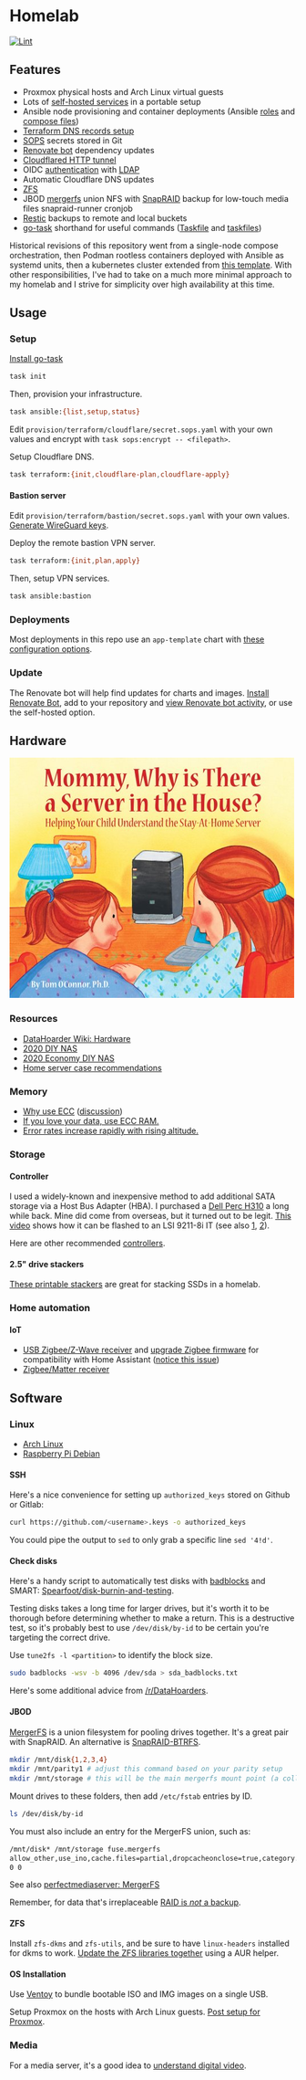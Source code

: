 # Homelab

[![Lint](https://github.com/brettinternet/homelab/actions/workflows/lint.yaml/badge.svg)](https://github.com/brettinternet/homelab/actions/workflows/lint.yaml)

## Features

- Proxmox physical hosts and Arch Linux virtual guests
- Lots of [self-hosted services](./docker) in a portable setup
- Ansible node provisioning and container deployments (Ansible [roles](./provision/ansible/roles) and [compose files](./docker))
- [Terraform DNS records setup](./provision/terraform)
- [SOPS](https://github.com/mozilla/sops) secrets stored in Git
- [Renovate bot](https://github.com/renovatebot/renovate) dependency updates
- [Cloudflared HTTP tunnel](https://github.com/cloudflare/cloudflared)
- OIDC [authentication](https://www.authelia.com/configuration/identity-providers/open-id-connect/) with [LDAP](https://github.com/nitnelave/lldap)
- Automatic Cloudflare DNS updates
- [ZFS](https://wiki.archlinux.org/index.php/ZFS)
- JBOD [mergerfs](https://github.com/trapexit/mergerfs) union NFS with [SnapRAID](https://www.snapraid.it) backup for low-touch media files snapraid-runner cronjob
- [Restic](https://restic.net) backups to remote and local buckets
- [go-task](https://taskfile.dev) shorthand for useful commands ([Taskfile](./Taskfile.yaml) and [taskfiles](./.taskfiles))

Historical revisions of this repository went from a single-node compose orchestration, then Podman rootless containers deployed with Ansible as systemd units, then a kubernetes cluster extended from [this template](https://github.com/onedr0p/flux-cluster-template). With other responsibilities, I've had to take on a much more minimal approach to my homelab and I strive for simplicity over high availability at this time.

## Usage

### Setup

[Install go-task](https://taskfile.dev/installation/)

```sh
task init
```

Then, provision your infrastructure.

```sh
task ansible:{list,setup,status}
```

Edit `provision/terraform/cloudflare/secret.sops.yaml` with your own values and encrypt with `task sops:encrypt -- <filepath>`.

Setup Cloudflare DNS.

```sh
task terraform:{init,cloudflare-plan,cloudflare-apply}
```

#### Bastion server

Edit `provision/terraform/bastion/secret.sops.yaml` with your own values. [Generate WireGuard keys](https://www.wireguard.com/quickstart/).

Deploy the remote bastion VPN server.

```sh
task terraform:{init,plan,apply}
```

Then, setup VPN services.

```sh
task ansible:bastion
```

### Deployments

Most deployments in this repo use an `app-template` chart with [these configuration options](https://github.com/bjw-s/helm-charts/tree/main/charts/library/common).

### Update

The Renovate bot will help find updates for charts and images. [Install Renovate Bot](https://github.com/apps/renovate), add to your repository and [view Renovate bot activity](https://app.renovatebot.com/dashboard), or use the self-hosted option.

## Hardware

![book cover: Mommy, Why is There a Server is the House?](./docs/stay_at_home_server.jpg)

### Resources

- [DataHoarder Wiki: Hardware](https://www.reddit.com/r/DataHoarder/wiki/hardware)
- [2020 DIY NAS](https://blog.briancmoses.com/2020/11/diy-nas-2020-edition.html)
- [2020 Economy DIY NAS](https://blog.briancmoses.com/2020/12/diy-nas-econonas-2020.html)
- [Home server case recommendations](https://perfectmediaserver.com/hardware/cases/)

### Memory

- [Why use ECC](https://danluu.com/why-ecc/) ([discussion](https://news.ycombinator.com/item?id=14206635))
- [If you love your data, use ECC RAM.](https://arstechnica.com/civis/viewtopic.php?f=2&t=1235679&p=26303271#p26303271)
- [Error rates increase rapidly with rising altitude.](https://en.wikipedia.org/wiki/ECC_memory#Description)

### Storage

#### Controller

I used a widely-known and inexpensive method to add additional SATA storage via a Host Bus Adapter (HBA). I purchased a [Dell Perc H310](https://www.ebay.com/sch/i.html?_nkw=Dell+Perc+H310+SATA) a long while back. Mine did come from overseas, but it turned out to be legit. [This video](https://www.youtube.com/watch?v=EOcpp-GdhKo) shows how it can be flashed to an LSI 9211-8i IT (see also [1](https://www.servethehome.com/ibm-serveraid-m1015-part-4/), [2](https://www.truenas.com/community/threads/confused-about-that-lsi-card-join-the-crowd.11901/)).

Here are other recommended [controllers](https://www.reddit.com/r/DataHoarder/wiki/hardware#wiki_controllers).

#### 2.5" drive stackers

[These printable stackers](https://www.thingiverse.com/thing:582781) are great for stacking SSDs in a homelab.

### Home automation

#### IoT

- [USB Zigbee/Z-Wave receiver](https://www.amazon.com/dp/B01GJ826F8) and [upgrade Zigbee firmware](https://github.com/walthowd/husbzb-firmware) for compatibility with Home Assistant ([notice this issue](https://github.com/walthowd/husbzb-firmware/issues/33))
- [Zigbee/Matter receiver](https://www.home-assistant.io/skyconnect/)

## Software

### Linux

- [Arch Linux](https://archlinux.org)
- [Raspberry Pi Debian](https://wiki.debian.org/RaspberryPiImages)

#### SSH

Here's a nice convenience for setting up `authorized_keys` stored on Github or Gitlab:

```sh
curl https://github.com/<username>.keys -o authorized_keys
```

You could pipe the output to `sed` to only grab a specific line `sed '4!d'`.

#### Check disks

Here's a handy script to automatically test disks with [badblocks](https://wiki.archlinux.org/index.php/Badblocks) and SMART: [Spearfoot/disk-burnin-and-testing](https://github.com/Spearfoot/disk-burnin-and-testing).

Testing disks takes a long time for larger drives, but it's worth it to be thorough before determining whether to make a return. This is a destructive test, so it's probably best to use `/dev/disk/by-id` to be certain you're targeting the correct drive.

Use `tune2fs -l <partition>` to identify the block size.

```sh
sudo badblocks -wsv -b 4096 /dev/sda > sda_badblocks.txt
```

Here's some additional advice from [/r/DataHoarders](https://www.reddit.com/r/DataHoarder/comments/7seion/new_drive_first_steps_you_take_before_using/).

#### JBOD

[MergerFS](https://github.com/trapexit/mergerfs) is a union filesystem for pooling drives together. It's a great pair with SnapRAID. An alternative is [SnapRAID-BTRFS](https://wiki.selfhosted.show/tools/snapraid-btrfs/).

```sh
mkdir /mnt/disk{1,2,3,4}
mkdir /mnt/parity1 # adjust this command based on your parity setup
mkdir /mnt/storage # this will be the main mergerfs mount point (a collection of your drives)
```

Mount drives to these folders, then add `/etc/fstab` entries by ID.

```sh
ls /dev/disk/by-id
```

You must also include an entry for the MergerFS union, such as:

```
/mnt/disk* /mnt/storage fuse.mergerfs allow_other,use_ino,cache.files=partial,dropcacheonclose=true,category.create=mfs,fsname=mergerfs,minfreespace=10G 0 0
```

See also [perfectmediaserver: MergerFS](https://perfectmediaserver.com/installation/manual-install/#mergerfs)

Remember, for data that's irreplaceable [RAID is _not_ a backup](https://www.raidisnotabackup.com/).

#### ZFS

Install `zfs-dkms` and `zfs-utils`, and be sure to have `linux-headers` installed for dkms to work. [Update the ZFS libraries together](https://gist.github.com/brettinternet/311c0ff31164d3cab4a38ea71cb4b01f) using a AUR helper.

#### OS Installation

Use [Ventoy](https://www.ventoy.net) to bundle bootable ISO and IMG images on a single USB.

Setup Proxmox on the hosts with Arch Linux guests. [Post setup for Proxmox](https://tteck.github.io/Proxmox/).

### Media

For a media server, it's a good idea to [understand digital video](https://github.com/leandromoreira/digital_video_introduction).
